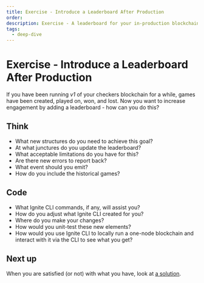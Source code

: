 ```yaml
---
title: Exercise - Introduce a Leaderboard After Production
order:
description: Exercise - A leaderboard for your in-production blockchain
tags: 
  - deep-dive
---
```


# Exercise - Introduce a Leaderboard After Production

If you have been running _v1_ of your checkers blockchain for a while, games have been created, played on, won, and lost. Now you want to increase engagement by adding a leaderboard - how can you do this?

## Think

* What new structures do you need to achieve this goal?
* At what junctures do you update the leaderboard?
* What acceptable limitations do you have for this?
* Are there new errors to report back?
* What event should you emit?
* How do you include the historical games?

## Code

* What Ignite CLI commands, if any, will assist you?
* How do you adjust what Ignite CLI created for you?
* Where do you make your changes?
* How would you unit-test these new elements?
* How would you use Ignite CLI to locally run a one-node blockchain and interact with it via the CLI to see what you get?

## Next up

When you are satisfied (or not) with what you have, look at [a solution](/hands-on-exercise/4-run-in-prod/2-migration.md).
